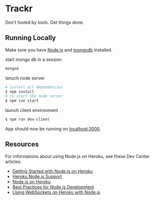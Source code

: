 # Trackr

Don't fooled by tools. Get things done.

## Running Locally

Make sure you have [Node.js](http://nodejs.org/) and [mongodb](https://docs.mongodb.com/manual/tutorial/getting-started/) installed.

start mongo db in a session
```sh
mongod
```

lanuch node server
```sh
# install all dependencies
$ npm install
# to start the node server
$ npm run start
```

launch client environment
```sh
$ npm run dev-client
```

App should now be running on [localhost:3000](http://localhost:3000/).


## Resources

For informations about using Node.js on Heroku, see these Dev Center articles:

- [Getting Started with Node.js on Heroku](https://devcenter.heroku.com/articles/getting-started-with-nodejs)
- [Heroku Node.js Support](https://devcenter.heroku.com/articles/nodejs-support)
- [Node.js on Heroku](https://devcenter.heroku.com/categories/nodejs)
- [Best Practices for Node.js Development](https://devcenter.heroku.com/articles/node-best-practices)
- [Using WebSockets on Heroku with Node.js](https://devcenter.heroku.com/articles/node-websockets)
